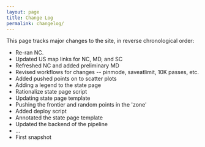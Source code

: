 ```yaml
---
layout: page
title: Change Log
permalink: changelog/
---
```


This page tracks major changes to the site, in reverse chronological order:

- Re-ran NC.
- Updated US map links for NC, MD, and SC
- Refreshed NC and added preliminary MD
- Revised workflows for changes -- pinmode, saveatlimit, 10K passes, etc.
- Added pushed points on to scatter plots
- Adding a legend to the state page
- Rationalize state page script
- Updating state page template
- Pushing the frontier and random points in the 'zone'
- Added deploy script
- Annotated the state page template
- Updated the backend of the pipeline
- ...
- First snapshot